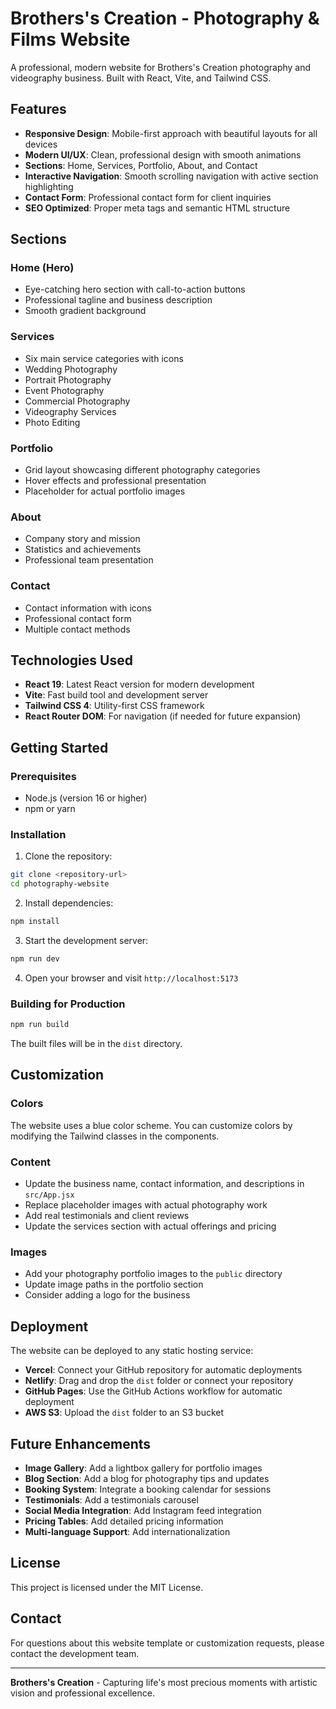 # Brothers's Creation - Photography & Films Website

A professional, modern website for Brothers's Creation photography and videography business. Built with React, Vite, and Tailwind CSS.

## Features

- **Responsive Design**: Mobile-first approach with beautiful layouts for all devices
- **Modern UI/UX**: Clean, professional design with smooth animations
- **Sections**: Home, Services, Portfolio, About, and Contact
- **Interactive Navigation**: Smooth scrolling navigation with active section highlighting
- **Contact Form**: Professional contact form for client inquiries
- **SEO Optimized**: Proper meta tags and semantic HTML structure

## Sections

### Home (Hero)
- Eye-catching hero section with call-to-action buttons
- Professional tagline and business description
- Smooth gradient background

### Services
- Six main service categories with icons
- Wedding Photography
- Portrait Photography
- Event Photography
- Commercial Photography
- Videography Services
- Photo Editing

### Portfolio
- Grid layout showcasing different photography categories
- Hover effects and professional presentation
- Placeholder for actual portfolio images

### About
- Company story and mission
- Statistics and achievements
- Professional team presentation

### Contact
- Contact information with icons
- Professional contact form
- Multiple contact methods

## Technologies Used

- **React 19**: Latest React version for modern development
- **Vite**: Fast build tool and development server
- **Tailwind CSS 4**: Utility-first CSS framework
- **React Router DOM**: For navigation (if needed for future expansion)

## Getting Started

### Prerequisites
- Node.js (version 16 or higher)
- npm or yarn

### Installation

1. Clone the repository:
```bash
git clone <repository-url>
cd photography-website
```

2. Install dependencies:
```bash
npm install
```

3. Start the development server:
```bash
npm run dev
```

4. Open your browser and visit `http://localhost:5173`

### Building for Production

```bash
npm run build
```

The built files will be in the `dist` directory.

## Customization

### Colors
The website uses a blue color scheme. You can customize colors by modifying the Tailwind classes in the components.

### Content
- Update the business name, contact information, and descriptions in `src/App.jsx`
- Replace placeholder images with actual photography work
- Add real testimonials and client reviews
- Update the services section with actual offerings and pricing

### Images
- Add your photography portfolio images to the `public` directory
- Update image paths in the portfolio section
- Consider adding a logo for the business

## Deployment

The website can be deployed to any static hosting service:

- **Vercel**: Connect your GitHub repository for automatic deployments
- **Netlify**: Drag and drop the `dist` folder or connect your repository
- **GitHub Pages**: Use the GitHub Actions workflow for automatic deployment
- **AWS S3**: Upload the `dist` folder to an S3 bucket

## Future Enhancements

- **Image Gallery**: Add a lightbox gallery for portfolio images
- **Blog Section**: Add a blog for photography tips and updates
- **Booking System**: Integrate a booking calendar for sessions
- **Testimonials**: Add a testimonials carousel
- **Social Media Integration**: Add Instagram feed integration
- **Pricing Tables**: Add detailed pricing information
- **Multi-language Support**: Add internationalization

## License

This project is licensed under the MIT License.

## Contact

For questions about this website template or customization requests, please contact the development team.

---

**Brothers's Creation** - Capturing life's most precious moments with artistic vision and professional excellence.
